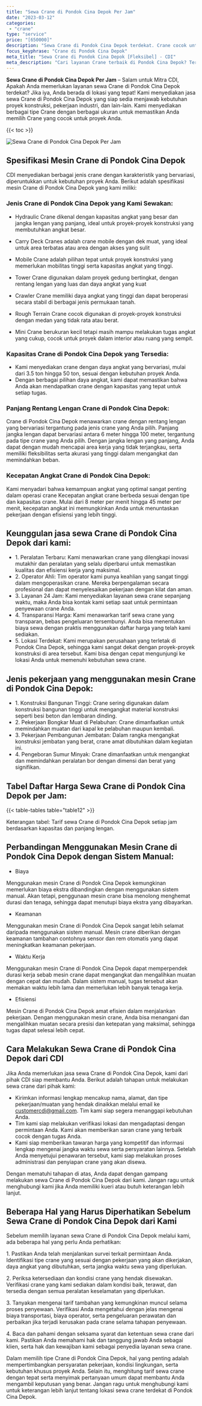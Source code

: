 ```yaml
---
title: "Sewa Crane di Pondok Cina Depok Per Jam"
date: "2023-03-12"
categories:
 - "crane"
type: "service"
price: "[650000]"
description: "Sewa Crane di Pondok Cina Depok terdekat. Crane cocok untuk mendukung proyek sebagai alat bantu yang kuat. Dapatkan penawaran spesial sekarang."
focus_keyphrase: "Crane di Pondok Cina Depok"
meta_title: "Sewa Crane di Pondok Cina Depok [Fleksibel] - CDI"
meta_description: "Cari layanan Crane terbaik di Pondok Cina Depok? Tersedia Crane berkualitas untuk pengangkatan berat. Nikmati harga terbaik hari ini."
---
```


**Sewa Crane di Pondok Cina Depok Per Jam** – Salam untuk Mitra CDI, Apakah Anda memerlukan layanan sewa Crane di Pondok Cina Depok terdekat? Jika iya, Anda berada di lokasi yang tepat! Kami menyediakan jasa sewa Crane di Pondok Cina Depok yang siap sedia menjawab kebutuhan proyek konstruksi, pekerjaan industri, dan lain-lain. Kami menyediakan berbagai tipe Crane dengan berbagai ukuran untuk memastikan Anda memilih Crane yang cocok untuk proyek Anda.

{{< toc >}}

![Sewa Crane di Pondok Cina Depok Per Jam](/images/crane/crane-21.jpg)

## Spesifikasi Mesin Crane di Pondok Cina Depok

CDI menyediakan berbagai jenis crane dengan karakteristik yang bervariasi, diperuntukkan untuk kebutuhan proyek Anda. Berikut adalah spesifikasi mesin Crane di Pondok Cina Depok yang kami miliki:

### Jenis Crane di Pondok Cina Depok yang Kami Sewakan:

*   Hydraulic Crane dikenal dengan kapasitas angkat yang besar dan jangka lengan yang panjang, ideal untuk proyek-proyek konstruksi yang membutuhkan angkat besar.
*   Carry Deck Cranes adalah crane mobile dengan dek muat, yang ideal untuk area terbatas atau area dengan akses yang sulit

*   Mobile Crane adalah pilihan tepat untuk proyek konstruksi yang memerlukan mobilitas tinggi serta kapasitas angkat yang tinggi.
*   Tower Crane digunakan dalam proyek gedung bertingkat, dengan rentang lengan yang luas dan daya angkat yang kuat

*   Crawler Crane memiliki daya angkat yang tinggi dan dapat beroperasi secara stabil di berbagai jenis permukaan tanah.
*   Rough Terrain Crane cocok digunakan di proyek-proyek konstruksi dengan medan yang tidak rata atau berat.
*   Mini Crane berukuran kecil tetapi masih mampu melakukan tugas angkat yang cukup, cocok untuk proyek dalam interior atau ruang yang sempit.

### Kapasitas Crane di Pondok Cina Depok yang Tersedia:

*   Kami menyediakan crane dengan daya angkat yang bervariasi, mulai dari 3.5 ton hingga 50 ton, sesuai dengan kebutuhan proyek Anda.
*   Dengan berbagai pilihan daya angkat, kami dapat memastikan bahwa Anda akan mendapatkan crane dengan kapasitas yang tepat untuk setiap tugas.

### Panjang Rentang Lengan Crane di Pondok Cina Depok:

Crane di Pondok Cina Depok menawarkan crane dengan rentang lengan yang bervariasi tergantung pada jenis crane yang Anda pilih. Panjang jangka lengan dapat bervariasi antara 6 meter hingga 100 meter, tergantung pada tipe crane yang Anda pilih. Dengan jangka lengan yang panjang, Anda dapat dengan mudah mencapai area kerja yang tidak terjangkau, serta memiliki fleksibilitas serta akurasi yang tinggi dalam mengangkat dan memindahkan beban.

### Kecepatan Angkat Crane di Pondok Cina Depok:

Kami menyadari bahwa kemampuan angkat yang optimal sangat penting dalam operasi crane Kecepatan angkat crane berbeda sesuai dengan tipe dan kapasitas crane. Mulai dari 8 meter per menit hingga 45 meter per menit, kecepatan angkat ini memungkinkan Anda untuk menuntaskan pekerjaan dengan efisiensi yang lebih tinggi.

## Keunggulan jasa sewa Crane di Pondok Cina Depok dari kami:

*   1\. Peralatan Terbaru: Kami menawarkan crane yang dilengkapi inovasi mutakhir dan peralatan yang selalu diperbarui untuk memastikan kualitas dan efisiensi kerja yang maksimal.
*   2\. Operator Ahli: Tim operator kami punya keahlian yang sangat tinggi dalam mengoperasikan crane. Mereka berpengalaman secara profesional dan dapat menyelesaikan pekerjaan dengan kilat dan aman.
*   3\. Layanan 24 Jam: Kami menyediakan layanan sewa crane sepanjang waktu, maka Anda bisa kontak kami setiap saat untuk permintaan penyewaan crane Anda.
*   4\. Transparansi Harga: Kami menawarkan tarif sewa crane yang transparan, bebas pengeluaran tersembunyi. Anda bisa menentukan biaya sewa dengan praktis menggunakan daftar harga yang telah kami sediakan.
*   5\. Lokasi Terdekat: Kami merupakan perusahaan yang terletak di Pondok Cina Depok, sehingga kami sangat dekat dengan proyek-proyek konstruksi di area tersebut. Kami bisa dengan cepat mengunjungi ke lokasi Anda untuk memenuhi kebutuhan sewa crane.

## Jenis pekerjaan yang menggunakan mesin Crane di Pondok Cina Depok:

*   1\. Konstruksi Bangunan Tinggi: Crane sering digunakan dalam konstruksi bangunan tinggi untuk mengangkat material konstruksi seperti besi beton dan lembaran dinding.
*   2\. Pekerjaan Bongkar Muat di Pelabuhan: Crane dimanfaatkan untuk memindahkan muatan dari kapal ke pelabuhan maupun kembali.
*   3\. Pekerjaan Pembangunan Jembatan: Dalam rangka mengangkat konstruksi jembatan yang berat, crane amat dibutuhkan dalam kegiatan ini.
*   4\. Pengeboran Sumur Minyak: Crane dimanfaatkan untuk mengangkat dan memindahkan peralatan bor dengan dimensi dan berat yang signifikan.

## Tabel Daftar Harga Sewa Crane di Pondok Cina Depok per Jam:

{{< table-tables table="table12" >}}

Keterangan tabel: Tarif sewa Crane di Pondok Cina Depok setiap jam berdasarkan kapasitas dan panjang lengan.

## Perbandingan Menggunakan Mesin Crane di Pondok Cina Depok dengan Sistem Manual:

*   Biaya

Menggunakan mesin Crane di Pondok Cina Depok kemungkinan memerlukan biaya ekstra dibandingkan dengan menggunakan sistem manual. Akan tetapi, penggunaan mesin crane bisa menolong menghemat durasi dan tenaga, sehingga dapat menutupi biaya ekstra yang dibayarkan.
*   Keamanan

Menggunakan mesin Crane di Pondok Cina Depok sangat lebih selamat daripada menggunakan sistem manual. Mesin crane diberikan dengan keamanan tambahan contohnya sensor dan rem otomatis yang dapat meningkatkan keamanan pekerjaan.
*   Waktu Kerja

Menggunakan mesin Crane di Pondok Cina Depok dapat memperpendek durasi kerja sebab mesin crane dapat mengangkat dan mengalihkan muatan dengan cepat dan mudah. Dalam sistem manual, tugas tersebut akan memakan waktu lebih lama dan memerlukan lebih banyak tenaga kerja.
*   Efisiensi

Mesin Crane di Pondok Cina Depok amat efisien dalam menjalankan pekerjaan. Dengan menggunakan mesin crane, Anda bisa menangani dan mengalihkan muatan secara presisi dan ketepatan yang maksimal, sehingga tugas dapat selesai lebih cepat.

## Cara Melakukan Sewa Crane di Pondok Cina Depok dari CDI

Jika Anda memerlukan jasa sewa Crane di Pondok Cina Depok, kami dari pihak CDI siap membantu Anda. Berikut adalah tahapan untuk melakukan sewa crane dari pihak kami:

*   Kirimkan informasi lengkap mencakup nama, alamat, dan tipe pekerjaan/muatan yang hendak dinaikkan melalui email ke customercdi@gmail.com. Tim kami siap segera menanggapi kebutuhan Anda.
*   Tim kami siap melakukan verifikasi lokasi dan mengadaptasi dengan permintaan Anda. Kami akan memberikan saran crane yang terbaik cocok dengan tugas Anda.
*   Kami siap memberikan tawaran harga yang kompetitif dan informasi lengkap mengenai jangka waktu sewa serta persyaratan lainnya. Setelah Anda menyetujui penawaran tersebut, kami siap melakukan proses administrasi dan penyiapan crane yang akan disewa.

Dengan mematuhi tahapan di atas, Anda dapat dengan gampang melakukan sewa Crane di Pondok Cina Depok dari kami. Jangan ragu untuk menghubungi kami jika Anda memiliki kueri atau butuh keterangan lebih lanjut.

## Beberapa Hal yang Harus Diperhatikan Sebelum Sewa Crane di Pondok Cina Depok dari Kami

Sebelum memilih layanan sewa Crane di Pondok Cina Depok melalui kami, ada beberapa hal yang perlu Anda perhatikan:

1\.  Pastikan Anda telah menjalankan survei terkait permintaan Anda. Identifikasi tipe crane yang sesuai dengan pekerjaan yang akan dikerjakan, daya angkat yang dibutuhkan, serta jangka waktu sewa yang diperlukan.

2\.  Periksa ketersediaan dan kondisi crane yang hendak disewakan. Verifikasi crane yang kami sediakan dalam kondisi baik, terawat, dan tersedia dengan semua peralatan keselamatan yang diperlukan.

3\.  Tanyakan mengenai tarif tambahan yang kemungkinan muncul selama proses penyewaan. Verifikasi Anda mengetahui dengan jelas mengenai biaya transportasi, biaya operator, serta pengeluaran perawatan dan perbaikan jika terjadi kerusakan pada crane selama tahapan penyewaan.

4\.  Baca dan pahami dengan seksama syarat dan ketentuan sewa crane dari kami. Pastikan Anda memahami hak dan tanggung jawab Anda sebagai klien, serta hak dan kewajiban kami sebagai penyedia layanan sewa crane.

Dalam memilih tipe Crane di Pondok Cina Depok, hal yang penting adalah mempertimbangkan persyaratan pekerjaan, kondisi lingkungan, serta kebutuhan khusus proyek Anda. Selain itu, menghitung tarif sewa crane dengan tepat serta menyimak pertanyaan umum dapat membantu Anda mengambil keputusan yang benar. Jangan ragu untuk menghubungi kami untuk keterangan lebih lanjut tentang lokasi sewa crane terdekat di Pondok Cina Depok.